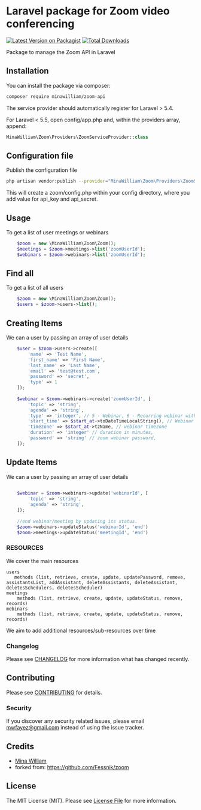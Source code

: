 
# Laravel package for Zoom video conferencing

[![Latest Version on Packagist](https://img.shields.io/packagist/v/MinaWilliam/zoom-api.svg?style=flat-square)](https://packagist.org/packages/MinaWilliam/zoom-api)
[![Total Downloads](https://img.shields.io/packagist/dt/MinaWilliam/zoom-api.svg?style=flat-square)](https://packagist.org/packages/MinaWilliam/zoom-api)

Package to manage the Zoom API in Laravel

## Installation

You can install the package via composer:

```bash
composer require minawilliam/zoom-api
```

The service provider should automatically register for Laravel > 5.4.

For Laravel < 5.5, open config/app.php and, within the providers array, append:

``` php
MinaWilliam\Zoom\Providers\ZoomServiceProvider::class
```

## Configuration file

Publish the configuration file

```bash
php artisan vendor:publish --provider="MinaWilliam\Zoom\Providers\ZoomServiceProvider"
```

This will create a zoom/config.php within your config directory, where you add value for api_key and api_secret.

## Usage

To get a list of user meetings or webinars

``` php
	$zoom = new \MinaWilliam\Zoom\Zoom();
	$meetings = $zoom->meetings->list('zoomUserId');
    $webinars = $zoom->webinars->list('zoomUserId');
```

## Find all

To get a list of all users

``` php
	$zoom = new \MinaWilliam\Zoom\Zoom();
	$users = $zoom->users->list();
```

## Creating Items

We can a user by passing an array of user details 

``` php
	$user = $zoom->users->create([
        'name' => 'Test Name',
        'first_name' => 'First Name',
        'last_name' => 'Last Name',
        'email' => 'test@test.com',
        'password' => 'secret',
        'type' => 1
    ]);
    
    $webinar = $zoom->webinars->create('zoomUserId', [
        'topic' => 'string',
        'agenda' => 'string',
        'type' => 'integer', // 5 - Webinar, 6 - Recurring webinar with no fixed time, 9 - Recurring webinar with a fixed time.
        'start_time' => $start_at->toDateTimeLocalString(), // Webinar start time in GMT/UTC.
        'timezone' => $start_at->tzName, // webinar timezone
        'duration' => 'integer' // duration in minutes,
        'password' => 'string' // zoom webinar password,
    ]);
```
## Update Items

We can a user by passing an array of user details

``` php
    
    $webinar = $zoom->webinars->update('webinarId', [
        'topic' => 'string',
        'agenda' => 'string',
    ]);
    
    //end webinar/meeting by updating its status.
    $zoom->webinars->updateStatus('webinarId', 'end')
    $zoom->meetings->updateStatus('meetingId', 'end')
```

### RESOURCES

We cover the main resources

```
users 
   methods (list, retrieve, create, update, updatePassword, remove, assistantsList, addAssistant, deleteAssistants, deleteAssistant, deletesSchedulers, deletesScheduler)
meetings 
    methods (list, retrieve, create, update, updateStatus, remove, records)
mebinars
    methods (list, retrieve, create, update, updateStatus, remove, records)
```


We aim to add additional resources/sub-resources over time

### Changelog

Please see [CHANGELOG](CHANGELOG.md) for more information what has changed recently.

## Contributing

Please see [CONTRIBUTING](CONTRIBUTING.md) for details.

### Security

If you discover any security related issues, please email mwfayez@gmail.com instead of using the issue tracker.

## Credits

- [Mina William](https://github.com/MinaWilliam)
- forked from: https://github.com/Fessnik/zoom

## License

The MIT License (MIT). Please see [License File](LICENSE.md) for more information.
